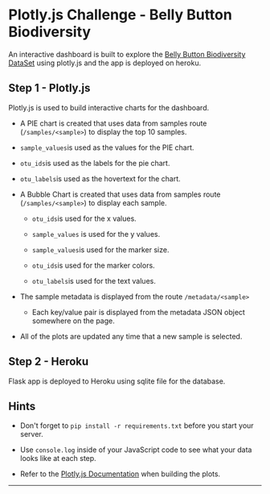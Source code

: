 # Plotly.js Challenge - Belly Button Biodiversity

An interactive dashboard is built to explore the [Belly Button Biodiversity DataSet](http://robdunnlab.com/projects/belly-button-biodiversity/) using plotly.js and the app is deployed on heroku.

## Step 1 - Plotly.js

 Plotly.js is used to build interactive charts for the dashboard.

*  A PIE chart is created that uses data from samples route (`/samples/<sample>`) to display the top 10 samples.

  * `sample_values`is used as the values for the PIE chart.

  *  `otu_ids`is used as the labels for the pie chart.

  *  `otu_labels`is used as the hovertext for the chart.

* A Bubble Chart is created that uses data from samples route (`/samples/<sample>`) to display each sample.

  * `otu_ids`is used for the x values.

  *  `sample_values` is used for the y values.

  *  `sample_values`is used for the marker size.

  *  `otu_ids`is used for the marker colors.

  * `otu_labels`is used for the text values.


* The sample metadata is displayed from the route `/metadata/<sample>`

  * Each key/value pair is displayed from the metadata JSON object somewhere on the page.

* All of the plots are updated any time that a new sample is selected.


## Step 2 - Heroku

 Flask app is deployed to Heroku using sqlite file for the database.



## Hints

* Don't forget to `pip install -r requirements.txt` before you start your server.

* Use `console.log` inside of your JavaScript code to see what your data looks like at each step.

* Refer to the [Plotly.js Documentation](https://plot.ly/javascript/) when building the plots.

- - -

